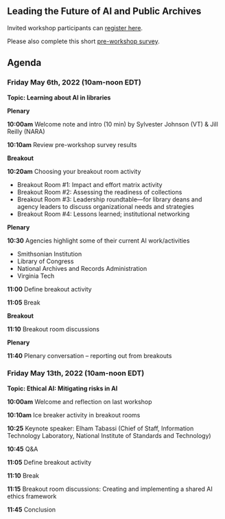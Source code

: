 ## Leading the Future of AI and Public Archives

Invited workshop participants can [register here](https://virginiatech.zoom.us/meeting/register/tZMvcuCrrz4jG9USp80YiR2tJt3HIGhw05dr).

Please also complete this short [pre-workshop survey](https://docs.google.com/forms/d/e/1FAIpQLSc_PW-Fhk1ZUlnIZYVzXpBL-KroE4OECO64Gqo0ShRN2qtMAg/formrestricted).

## Agenda

### Friday May 6th, 2022 (10am-noon EDT)

**Topic: Learning about AI in libraries**

**Plenary**

  **10:00am** Welcome note and intro (10 min) by Sylvester Johnson (VT) & Jill Reilly (NARA)

  **10:10am** Review pre-workshop survey results

**Breakout**

  **10:20am** Choosing your breakout room activity

  - Breakout Room #1: Impact and effort matrix activity
  - Breakout Room #2: Assessing the readiness of collections
  - Breakout Room #3: Leadership roundtable—for library deans and agency leaders to discuss organizational needs and strategies 
  - Breakout Room #4: Lessons learned; institutional networking

**Plenary**

  **10:30** Agencies highlight some of their current AI work/activities 

  - Smithsonian Institution
  - Library of Congress
  - National Archives and Records Administration
  - Virginia Tech

  **11:00** Define breakout activity

  **11:05** Break

**Breakout**

  **11:10** Breakout room discussions

**Plenary**

  **11:40** Plenary conversation – reporting out from breakouts


### Friday May 13th, 2022 (10am-noon EDT)

**Topic: Ethical AI: Mitigating risks in AI**

**10:00am** Welcome and reflection on last workshop

**10:10am** Ice breaker activity in breakout rooms

**10:25** Keynote speaker: Elham Tabassi (Chief of Staff, Information Technology Laboratory, National Institute of Standards and Technology)

**10:45** Q&A

**11:05** Define breakout activity

**11:10** Break

**11:15** Breakout room discussions: Creating and implementing a shared AI ethics framework

**11:45** Conclusion
